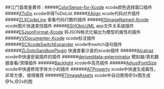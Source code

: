 ##江门首席鉴黄师 :
#####[ColorSense-for-Xcode](https://github.com/omz/ColorSense-for-Xcode) xcode颜色选择窗口插件
#####[XToDo](https://github.com/trawor/XToDo) xcode中得ToDoList
#####[XAlign](https://github.com/qfish/XAlign) xcode代码对齐插件
#####[ZLXCodeLine](https://github.com/MakeZL/ZLXCodeLine) 查看代码行数的插件
#####[KSImageNamed-Xcode](https://github.com/ksuther/KSImageNamed-Xcode) xcode图片快速查找插件
#####[KSHObjcUML](https://github.com/kimsungwhee/KSHObjcUML) app文件关系链插件
#####[ESJsonFormat-Xcode](https://github.com/EnjoySR/ESJsonFormat-Xcode) 将JSON格式化输出为模型的属性的插件
#####[VVDocumenter-Xcode](https://github.com/onevcat/VVDocumenter-Xcode) xcode标注插件
######[SCXcodeSwitchExpander](https://github.com/stefanceriu/SCXcodeSwitchExpander) xcode中switch语句插件
######[ZLGotoSandboxPlugin](https://github.com/MakeZL/ZLGotoSandboxPlugin) 快速查看沙盒的xcode插件
######[Alcatraz](https://github.com/supermarin/Alcatraz) xcode中快速安装插件的插件
######[deriveddata-exterminator](https://github.com/kattrali/deriveddata-exterminator) 模拟器/真机数据查看/清理插件
######[Backlight](https://github.com/limejelly/Backlight-for-XCode) xcode中高亮插件
######[AdjustFontSize](https://github.com/zats/AdjustFontSize-Xcode-Plugin) xcode中快速修改字体大小的插件
######[ATProperty](https://github.com/Draveness/ATProperty) xcode中快速生成属性，非常方便，值得推荐
######[RTImageAssets](https://github.com/rickytan/RTImageAssets) xcode中自动使用@3x图生成@1x,@2x的图